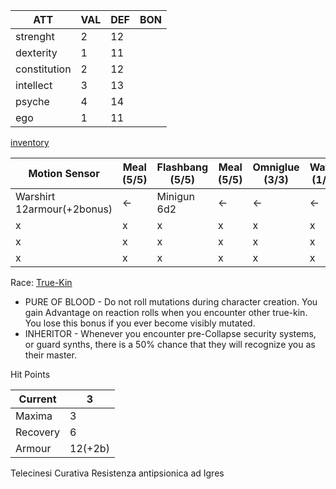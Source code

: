 
| ATT          | VAL | DEF | BON |
| ------------ | --- | --- | --- |
| strenght     | 2   | 12  |     |
| dexterity    | 1   | 11  |     |
| constitution | 2   | 12  |     |
| intellect    | 3   | 13  |     |
| psyche       | 4   | 14  |     |
| ego          | 1   | 11  |     |
[inventory](https://vaarn.github.io/#/basic-rules?id=item-slots)

| Motion Sensor              | Meal (5/5) | Flashbang (5/5) | Meal (5/5) | Omniglue (3/3) | Water (1/5) |
| -------------------------- | ---------- | --------------- | ---------- | -------------- | ----------- |
| Warshirt 12armour(+2bonus) | <-         | Minigun 6d2     | <-         | <-             | <-          |
| x                          | x          | x               | x          | x              | x           |
| x                          | x          | x               | x          | x              | x           |
| x                          | x          | x               | x          | x              | x           |
Race: [True-Kin](https://vaarn.github.io/#/ancestries?id=true-kin)
- PURE OF BLOOD - Do not roll mutations during character creation. You gain Advantage on reaction rolls when you encounter other true-kin. You lose this bonus if you ever become visibly mutated.
- INHERITOR - Whenever you encounter pre-Collapse security systems, or guard synths, there is a 50% chance that they will recognize you as their master.

Hit Points

| Current  | 3       |
| -------- | ------- |
| Maxima   | 3       |
| Recovery | 6       |
| Armour   | 12(+2b) |

Telecinesi Curativa
Resistenza antipsionica ad Igres